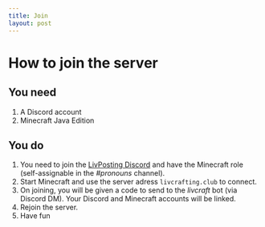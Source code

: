 ```yaml
---
title: Join
layout: post
---
```

# How to join the server
## You need
1. A Discord account
2. Minecraft Java Edition

## You do
1. You need to join the [LivPosting Discord](https://discord.gg/9s7TvFx) and have the Minecraft role (self-assignable in the *#pronouns* channel). 
2. Start Minecraft and use the server adress `livcrafting.club` to connect. 
3. On joining, you will be given a code to send to the *livcraft* bot (via Discord DM). Your Discord and Minecraft accounts will be linked.
4. Rejoin the server.
5. Have fun
